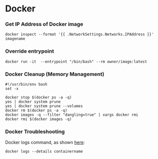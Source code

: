 # Docker

### Get IP Address of Docker image

```text
docker inspect --format '{{ .NetworkSettings.Networks.IPAddress }}' imagename
```

### Override entrypoint

```text
docker run -it  --entrypoint "/bin/bash" --rm owner/image:latest
```

### Docker Cleanup \(Memory Management\) 

```text
#!/usr/bin/env bash
set -x

docker stop $(docker ps -a -q)
yes | docker system prune
yes | docker system prune --volumes
docker rm $(docker ps -a -q)
docker images -q --filter "dangling=true" | xargs docker rmi
docker rmi $(docker images -q)
```

### Docker Troubleshooting

Docker logs command, as shown [here](https://docs.docker.com/engine/reference/commandline/logs/):

```text
docker logs --details containername
```



